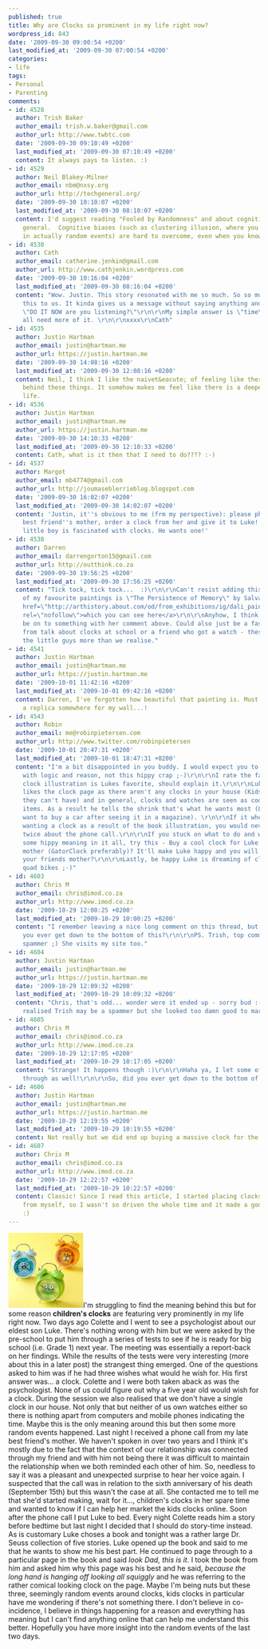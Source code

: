 ```yaml
---
published: true
title: Why are Clocks so prominent in my life right now?
wordpress_id: 843
date: '2009-09-30 09:00:54 +0200'
last_modified_at: '2009-09-30 07:00:54 +0200'
categories:
- life
tags:
- Personal
- Parenting
comments:
- id: 4528
  author: Trish Baker
  author_email: trish.w.baker@gmail.com
  author_url: http://www.twbtc.com
  date: '2009-09-30 09:10:49 +0200'
  last_modified_at: '2009-09-30 07:10:49 +0200'
  content: It always pays to listen. :)
- id: 4529
  author: Neil Blakey-Milner
  author_email: nbm@nxsy.org
  author_url: http://techgeneral.org/
  date: '2009-09-30 10:10:07 +0200'
  last_modified_at: '2009-09-30 08:10:07 +0200'
  content: I'd suggest reading "Fooled by Randomness" and about cognitive biases in
    general.  Cognitive biases (such as clustering illusion, where you see a pattern
    in actually random events) are hard to overcome, even when you know about them.
- id: 4530
  author: Cath
  author_email: catherine.jenkin@gmail.com
  author_url: http://www.cathjenkin.wordpress.com
  date: '2009-09-30 10:16:04 +0200'
  last_modified_at: '2009-09-30 08:16:04 +0200'
  content: "Wow. Justin. This story resonated with me so much. So so much. Life does
    this to us. It kinda gives us a message without saying anything and then says
    \"DO IT NOW are you listening?\"\r\n\r\nMy simple answer is \"time\". Maybe we
    all need more of it. \r\n\r\nxxxx\r\nCath"
- id: 4535
  author: Justin Hartman
  author_email: justin@hartman.me
  author_url: https://justin.hartman.me
  date: '2009-09-30 14:08:16 +0200'
  last_modified_at: '2009-09-30 12:08:16 +0200'
  content: Neil, I think I like the naivet&eacute; of feeling like there's a meaning
    behind these things. It somehow makes me feel like there is a deeper meaning to
    life.
- id: 4536
  author: Justin Hartman
  author_email: justin@hartman.me
  author_url: https://justin.hartman.me
  date: '2009-09-30 14:10:33 +0200'
  last_modified_at: '2009-09-30 12:10:33 +0200'
  content: Cath, what is it then that I need to do???? :-)
- id: 4537
  author: Margot
  author_email: mb4774@gmail.com
  author_url: http://joumaseblerrieblog.blogspot.com
  date: '2009-09-30 16:02:07 +0200'
  last_modified_at: '2009-09-30 14:02:07 +0200'
  content: 'Justin, it''s obvious to me (frm my perspective): please phone your late
    best friend''s mother, order a clock from her and give it to Luke! Clearly the
    little boy is fascinated with clocks. He wants one!'
- id: 4538
  author: Darren
  author_email: darrengorton15@gmail.com
  author_url: http://outthink.co.za
  date: '2009-09-30 19:56:25 +0200'
  last_modified_at: '2009-09-30 17:56:25 +0200'
  content: "Tick tock, tick tock...  :)\r\n\r\nCan't resist adding this one - one
    of my favourite paintings is \"The Persistence of Memory\" by Salvador Dali <a
    href=\"http://arthistory.about.com/od/from_exhibitions/ig/dali_painting_and_film/dali_moma_0708_11.htm\"
    rel=\"nofollow\">which you can see here</a>\r\n\r\nAnyhow, I think Margot might
    be on to something with her comment above. Could also just be a fascination stemming
    from talk about clocks at school or a friend who got a watch - these things affect
    the little guys more than we realise."
- id: 4541
  author: Justin Hartman
  author_email: justin@hartman.me
  author_url: https://justin.hartman.me
  date: '2009-10-01 11:42:16 +0200'
  last_modified_at: '2009-10-01 09:42:16 +0200'
  content: Darren, I've forgotten how beautiful that painting is. Must try and find
    a replica somewhere for my wall...!
- id: 4543
  author: Robin
  author_email: me@robinpietersen.com
  author_url: http://www.twitter.com/robinpietersen
  date: '2009-10-01 20:47:31 +0200'
  last_modified_at: '2009-10-01 18:47:31 +0200'
  content: "I'm a bit disappointed in you buddy. I would expect you to approach this
    with logic and reason, not this hippy crap ;-)\r\n\r\nI rate the fact that the
    clock illustration is Lukes favorite, should explain it.\r\n\r\nLuke most probably
    likes the clock page as there aren't any clocks in your house (Kids want what
    they can't have) and in general, clocks and watches are seen as cool grown up
    items. As a result he tells the shrink that's what he wants most (Like you would
    want to buy a car after seeing it in a magazine). \r\n\r\nIf it where not Luke
    wanting a clock as a result of the book illustration, you would never have thought
    twice about the phone call.\r\n\r\nIf you stuck on what to do and want to find
    some hippy meaning in it all, try this - Buy a cool clock for Luke from your friends
    mother (GatorClock preferably)? It'll make Luke happy and you will be supporting
    your friends mother?\r\n\r\nLastly, be happy Luke is dreaming of clocks and not
    quad bikes ;-)"
- id: 4603
  author: Chris M
  author_email: chris@imod.co.za
  author_url: http://www.imod.co.za
  date: '2009-10-29 12:00:25 +0200'
  last_modified_at: '2009-10-29 10:00:25 +0200'
  content: "I remember leaving a nice long comment on this thread, but it's gone :(\r\n\r\nDid
    you ever get down to the bottom of this?\r\n\r\nPS. Trish, top commenter, is a
    spammer ;) She visits my site too."
- id: 4604
  author: Justin Hartman
  author_email: justin@hartman.me
  author_url: https://justin.hartman.me
  date: '2009-10-29 12:09:32 +0200'
  last_modified_at: '2009-10-29 10:09:32 +0200'
  content: "Chris, that's odd... wonder were it ended up - sorry bud :-(\r\n\r\nI
    realised Trish may be a spammer but she looked too damn good to mark as spam :-)"
- id: 4605
  author: Chris M
  author_email: chris@imod.co.za
  author_url: http://www.imod.co.za
  date: '2009-10-29 12:17:05 +0200'
  last_modified_at: '2009-10-29 10:17:05 +0200'
  content: "Strange! It happens though :)\r\n\r\nHaha ya, I let some of her comments
    through as well!\r\n\r\nSo, did you ever get down to the bottom of the clock scenario?"
- id: 4606
  author: Justin Hartman
  author_email: justin@hartman.me
  author_url: https://justin.hartman.me
  date: '2009-10-29 12:19:55 +0200'
  last_modified_at: '2009-10-29 10:19:55 +0200'
  content: Not really but we did end up buying a massive clock for the kitchen!
- id: 4607
  author: Chris M
  author_email: chris@imod.co.za
  author_url: http://www.imod.co.za
  date: '2009-10-29 12:22:57 +0200'
  last_modified_at: '2009-10-29 10:22:57 +0200'
  content: Classic! Since I read this article, I started placing clocks further away
    from myself, so I wasn't so driven the whole time and it made a good difference
    :)
---
```

<img src="/assets/images/uploads/2009/09/1701081_KidAlarmClocks_06SW-150x150.jpg" alt="Kids Clocks" title="Kids Clocks" width="150" height="150" class="alignright size-thumbnail wp-image-845" />I'm struggling to find the meaning behind this but for some reason <strong>children's clocks</strong> are featuring very prominently in my life right now.
Two days ago Colette and I went to see a psychologist about our eldest son Luke. There's nothing wrong with him but we were asked by the pre-school to put him through a series of tests to see if he is ready for big school (i.e. Grade 1) next year. The meeting was essentially a report-back on her findings.
While the results of the tests were very interesting (more about this in a later post) the strangest thing emerged. One of the questions asked to him was if he had three wishes what would he wish for. His first answer was... a clock. Colette and I were both taken aback as was the psychologist. None of us could figure out why a five year old would wish for a clock.
During the session we also realised that we don't have a single clock in our house. Not only that but neither of us own watches either so there is nothing apart from computers and mobile phones indicating the time. Maybe this is the only meaning around this but then some more random events happened.
Last night I received a phone call from my late best friend's mother. We haven't spoken in over two years and I think it's mostly due to the fact that the context of our relationship was connected through my friend and with him not being there it was difficult to maintain the relationship when we both reminded each other of him. So, needless to say it was a pleasant and unexpected surprise to hear her voice again.
I suspected that the call was in relation to the sixth anniversary of his death (September 15th) but this wasn't the case at all. She contacted me to tell me that she'd started making, wait for it..., children's clocks in her spare time and wanted to know if I can help her market the kids clocks online.
Soon after the phone call I put Luke to bed. Every night Colette reads him a story before bedtime but last night I decided that I should do story-time instead. As is customary Luke choses a book and tonight was a rather large Dr. Seuss collection of five stories.
Luke opened up the book and said to me that he wants to show me his best part. He continued to page through to a particular page in the book and said <em>look Dad, this is it</em>. I took the book from him and asked him why this page was his best and he said, <em>because the long hand is hanging off looking all squiggly</em> and he was referring to the rather comical looking clock on the page.
Maybe I'm being nuts but these three, seemingly random events around clocks, kids clocks in particular have me wondering if there's not something there. I don't believe in co-incidence, I believe in things happening for a reason and everything has meaning but I can't find anything online that can help me understand this better.
Hopefully you have more insight into the random events of the last two days.
